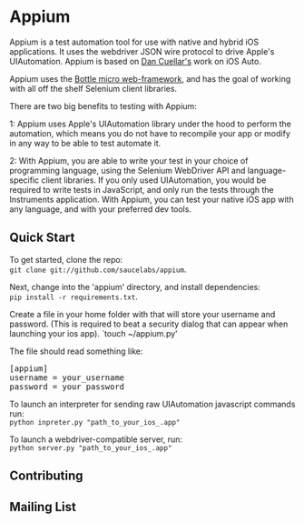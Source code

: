 Appium
=========

Appium is a test automation tool for use with native and hybrid iOS applications. It uses the webdriver JSON  wire protocol to drive Apple's UIAutomation. Appium is based on [Dan Cuellar's](http://github.com/penguinho) work on iOS Auto.

Appium uses the [Bottle micro web-framework](http://www.bottlepy.org), and has the goal of working with all off the shelf Selenium client libraries.

There are two big benefits to testing with Appium:

1: Appium uses Apple's UIAutomation library under the hood to perform the automation, which means you do not have to recompile your app or modify in any way to be able to test automate it.

2: With Appium, you are able to write your test in your choice of programming language, using the Selenium WebDriver API and language-specific client libraries. If you only used UIAutomation, you would be required to write tests in JavaScript, and only run the tests through the Instruments application. With Appium, you can test your native iOS app with any language, and with your preferred dev tools.

Quick Start
-----------

To get started, clone the repo:<br />
`git clone git://github.com/saucelabs/appium`.

Next, change into the 'appium' directory, and install dependencies:<br />
`pip install -r requirements.txt`.

Create a file in your home folder with that will store your username and password. (This is required to beat a security dialog that can appear when launching your ios app).
`touch ~/appium.py'

The file should read something like:

<pre>[appium]
username = your_username
password = your_password</pre>

To launch an interpreter for sending raw UIAutomation javascript commands run:<br />
`python inpreter.py "path_to_your_ios_.app"`

To launch a webdriver-compatible server, run:<br />
`python server.py "path_to_your_ios_.app"`

Contributing
------------

Mailing List
-----------

